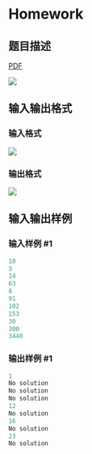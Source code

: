 # Homework

## 题目描述

[problemUrl]: https://uva.onlinejudge.org/index.php?option=com_onlinejudge&Itemid=8&category=871&page=show_problem&problem=5046

[PDF](https://uva.onlinejudge.org/external/131/p13135.pdf)

![](https://cdn.luogu.com.cn/upload/vjudge_pic/UVA13135/b1162232f9cdb6c81a2bd544c1ff875de7bb9b30.png)

## 输入输出格式

### 输入格式

![](https://cdn.luogu.com.cn/upload/vjudge_pic/UVA13135/139612d94fe657b93c515eee493b76e2671cbe54.png)

### 输出格式

![](https://cdn.luogu.com.cn/upload/vjudge_pic/UVA13135/fcdee4f1bd63c77e69e95ce85613a7791566c1f0.png)

## 输入输出样例

### 输入样例 #1

```cpp
10
3
14
63
8
91
102
153
30
300
3440
```


### 输出样例 #1

```cpp
1
No solution
No solution
No solution
12
No solution
16
No solution
23
No solution
```


